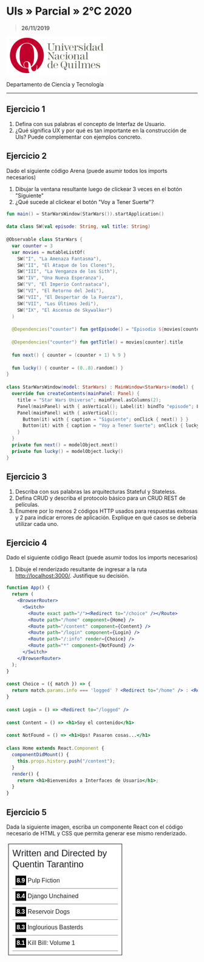 # UIs » Parcial » 2°C 2020

> **26/11/2019**

![UNQ](../img/unq.png)

Departamento de Ciencia y Tecnología

---

## Ejercicio 1

1. Defina con sus palabras el concepto de Interfaz de Usuario.
2. ¿Qué significa UX y por qué es tan importante en la construcción de UIs?
   Puede complementar con ejemplos concreto.

## Ejercicio 2

Dado el siguiente código Arena (puede asumir todos los imports
necesarios)

1. Dibujar la ventana resultante luego de clickear 3 veces en el botón "Siguiente"
2. ¿Qué sucede al clickear el botón "Voy a Tener Suerte"?

```kotlin
fun main() = StarWarsWindow(StarWars()).startApplication()

data class SW(val episode: String, val title: String)

@Observable class StarWars {
  var counter = 3
  var movies = mutableListOf(
    SW("I", "La Amenaza Fantasma"),
    SW("II", "El Ataque de los Clones"),
    SW("III", "La Venganza de los Sith"),
    SW("IV", "Una Nueva Esperanza"),
    SW("V", "El Imperio Contraataca"),
    SW("VI", "El Retorno del Jedi"),
    SW("VII", "El Despertar de la Fuerza"),
    SW("VII", "Los Últimos Jedi"),
    SW("IX", "El Ascenso de Skywalker")
  )
  
  @Dependencies("counter") fun getEpisode() = "Episodio ${movies[counter].episode}"
  
  @Dependencies("counter") fun getTitle() = movies[counter].title
  
  fun next() { counter = (counter + 1) % 9 }
  
  fun lucky() { counter = (0..8).random() }
}

class StarWarsWindow(model: StarWars) : MainWindow<StarWars>(model) {
  override fun createContents(mainPanel: Panel) {
    title = "Star Wars Universe"; mainPanel.asColumns(2);
    Panel(mainPanel) with { asVertical(); Label(it) bindTo "episode"; Label(it) bindTo "title" }
    Panel(mainPanel) with { asVertical(); 
      Button(it) with { caption = "Siguiente"; onClick { next() } }
      Button(it) with { caption = "Voy a Tener Suerte"; onClick { lucky() } }
    }
  }
  private fun next() = modelObject.next()
  private fun lucky() = modelObject.lucky()
}
```

## Ejercicio 3

1. Describa con sus palabras las arquitecturas Stateful y Stateless.
2. Defina CRUD y describa el protocolo básico para un CRUD REST de películas.
3. Enumere por lo menos 2 códigos HTTP usados para respuestas exitosas
   y 2 para indicar errores de aplicación.
   Explique en qué casos se debería utilizar cada uno.

## Ejercicio 4

Dado el siguiente código React (puede asumir todos los imports necesarios)

1. Dibuje el renderizado resultante de ingresar a la ruta <http://localhost:3000/>.
   Justifique su decisión.

```jsx
function App() {
  return (
    <BrowserRouter>
      <Switch>
        <Route exact path="/"><Redirect to="/choice" /></Route>
        <Route path="/home" component={Home} />
        <Route path="/content" component={Content} />
        <Route path="/login" component={Login} />
        <Route path="/:info" render={Choice} />
        <Route path="*" component={NotFound} />
      </Switch>
    </BrowserRouter>
  );
}

const Choice = ({ match }) => {
  return match.params.info === 'logged' ? <Redirect to="/home" /> : <Redirect to="/login" />;
}

const Login = () => <Redirect to="/logged" />

const Content = () => <h1>Soy el contenido</h1>

const NotFound = () => <h1>Ups! Pasaron cosas...</h1>

class Home extends React.Component {
  componentDidMount() {
    this.props.history.push("/content");
  }
  render() {
    return <h1>Bienvenidos a Interfaces de Usuario</h1>;
  }
}
```

## Ejercicio 5

Dada la siguiente imagen, escriba un componente React con el código necesario
de HTML y CSS que permita generar ese mismo renderizado.

![Tarantino](img/2020s2-ej5.png)
